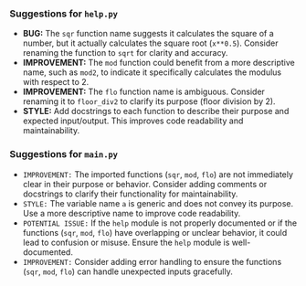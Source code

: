### Suggestions for `help.py`

- **BUG:** The `sqr` function name suggests it calculates the square of a number, but it actually calculates the square root (`x**0.5`). Consider renaming the function to `sqrt` for clarity and accuracy.
- **IMPROVEMENT:** The `mod` function could benefit from a more descriptive name, such as `mod2`, to indicate it specifically calculates the modulus with respect to 2.
- **IMPROVEMENT:** The `flo` function name is ambiguous. Consider renaming it to `floor_div2` to clarify its purpose (floor division by 2).
- **STYLE:** Add docstrings to each function to describe their purpose and expected input/output. This improves code readability and maintainability.

### Suggestions for `main.py`

- `IMPROVEMENT:` The imported functions (`sqr`, `mod`, `flo`) are not immediately clear in their purpose or behavior. Consider adding comments or docstrings to clarify their functionality for maintainability.
- `STYLE:` The variable name `a` is generic and does not convey its purpose. Use a more descriptive name to improve code readability.
- `POTENTIAL ISSUE:` If the `help` module is not properly documented or if the functions (`sqr`, `mod`, `flo`) have overlapping or unclear behavior, it could lead to confusion or misuse. Ensure the `help` module is well-documented.
- `IMPROVEMENT:` Consider adding error handling to ensure the functions (`sqr`, `mod`, `flo`) can handle unexpected inputs gracefully.

